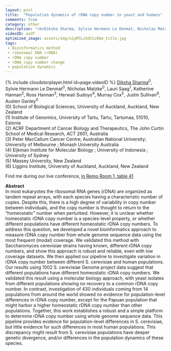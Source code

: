 ```yaml
---
layout: post
title:  "Population dynamics of rDNA copy number in yeast and humans"
comments: true
category: other
description: "<b>Diksha Sharma, Sylvie Hermann Le Denmat, Nicholas Matzke, Lauri Saag, Katherine Hannan, Ross Hannan, Herwati Sudoyo, Murray Cox, Justin Sullivan, Austen Ganley</b><br/>In most eukaryotes the ribosomal RNA genes (rDNA) ..."
videoID: asdf
optimized_image: assets/img/x2yM7LcXdCSi0bm_title.jpg
tags:
 - Bioinformatics method
 - ribosomal DNA (rDNA)
 - rDNA copy number
 - rDNA copy number change
 - population dynamics
---
```

{% include cloudstorplayer.html id=page.videoID %}
<u>Diksha Sharma</u><sup>0</sup>, Sylvie Hermann Le Denmat<sup>0</sup>, Nicholas Matzke<sup>0</sup>, Lauri Saag<sup>1</sup>, Katherine Hannan<sup>2</sup>, Ross Hannan<sup>3</sup>, Herwati Sudoyo<sup>4</sup>, Murray Cox<sup>5</sup>, Justin Sullivan<sup>6</sup>, Austen Ganley<sup>0</sup><br/>
\(0\) School of Biological Sciences, University of Auckland, Auckland, New Zealand<br/>
\(1\) Institute of Genomics, University of Tartu, Tartu, Tartumaa, 51010, Estonia<br/>
\(2\) ACRF Department of Cancer Biology and Therapeutics, The John Curtin School of Medical Research, ACT 2601, Australia<br/>
\(3\) Peter MacCallum Cancer Centre; Australian National University; University of Melbourne ; Monash University Australia<br/>
\(4\) Eijkman Institute for Molecular Biology ; University of Indonesia ; University of Sydney<br/>
\(5\) Massey University,  New Zealand<br/>
\(6\) Liggins Institute, University of Auckland, Auckland, New Zealand

Find me during our live conference, [in Remo Room 1, table 41](https://remo.co)

<b>Abstract</b><br/>
In most eukaryotes the ribosomal RNA genes \(rDNA\) are organized as tandem repeat arrays, with each species having a characteristic number of copies. Despite this, there is a high degree of variability in copy number between individuals, and the copy number is thought to return to the “homeostatic” number when perturbed. However, it is unclear whether homeostatic rDNA copy number is a species-level property, or whether different populations have different homeostatic rDNA copy numbers. To address this question, we developed a novel bioinformatics approach to measure rDNA copy number from whole genome sequence data using the most frequent \(modal\) coverage. We validated this method with Saccharomyces cerevisiae strains having known, different rDNA copy numbers, and show this approach is robust and reliable, even with low coverage datasets. We then applied our pipeline to investigate variation in rDNA copy number between different S. cerevisiae and human populations. Our results using 1002 S. cerevisiae Genome project data suggest that different populations have different homeostatic rDNA copy numbers. We validated this result using a molecular biology approach, with yeast isolates from different populations showing no recovery to a common rDNA copy number. In contrast, investigation of 430 individuals coming from 14 populations from around the world showed no evidence for population-level differences in rDNA copy number, except for the Papuan population that might harbor a higher homeostatic rDNA copy number than other populations. Together, this work establishes a robust and a simple platform to determine rDNA copy number using whole genome sequence data. This pipeline provides evidence for population-level differences in S. cerevisiae, but little evidence for such differences in most human populations. This discrepancy might result from S. cerevisiae populations have deeper genetic divergence, and/or differences in the population dynamics of these species.

